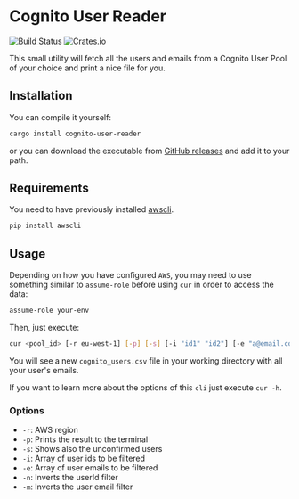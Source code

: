 # Cognito User Reader

[![Build Status](https://travis-ci.org/robertohuertasm/cognito-user-reader.svg?branch=master)](https://travis-ci.org/robertohuertasm/cognito-user-reader) [![Crates.io](https://img.shields.io/crates/v/cognito-user-reader.svg)](https://crates.io/crates/cognito-user-reader)

This small utility will fetch all the users and emails from a Cognito User Pool of your choice and print a nice file for you.

## Installation

You can compile it yourself:

```sh
cargo install cognito-user-reader
```

or you can download the executable from [GitHub releases](https://github.com/robertohuertasm/cognito-user-reader/releases) and add it to your path.

## Requirements

You need to have previously installed [awscli](https://aws.amazon.com/cli/).

```python
pip install awscli
```

## Usage

Depending on how you have configured `AWS`, you may need to use something similar to `assume-role` before using `cur` in order to access the data:

```bash
assume-role your-env
```

Then, just execute: 

```bash
cur <pool_id> [-r eu-west-1] [-p] [-s] [-i "id1" "id2"] [-e "a@email.com" "b@email.com"] [-n] [-m]
```

You will see a new `cognito_users.csv` file in your working directory with all your user's emails.

If you want to learn more about the options of this `cli` just execute `cur -h`.

### Options

* `-r`: AWS region
* `-p`: Prints the result to the terminal
* `-s`: Shows also the unconfirmed users
* `-i`: Array of user ids to be filtered
* `-e`: Array of user emails to be filtered
* `-n`: Inverts the userId filter
* `-m`: Inverts the user email filter
